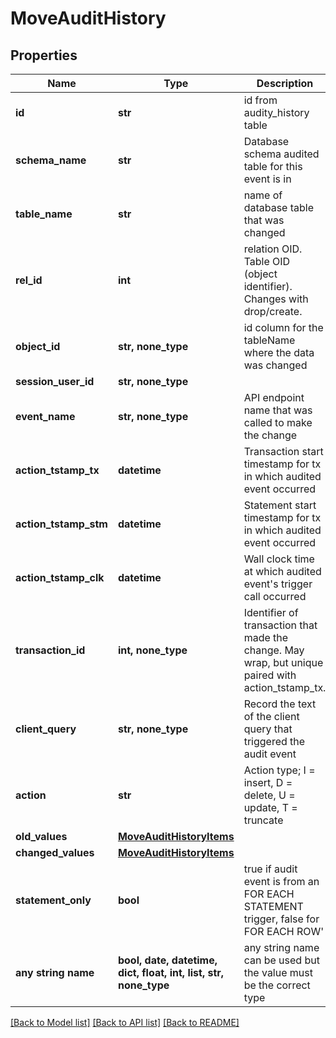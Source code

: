 # MoveAuditHistory


## Properties
Name | Type | Description | Notes
------------ | ------------- | ------------- | -------------
**id** | **str** | id from audity_history table | [optional] 
**schema_name** | **str** | Database schema audited table for this event is in | [optional] 
**table_name** | **str** | name of database table that was changed | [optional] 
**rel_id** | **int** | relation OID. Table OID (object identifier). Changes with drop/create. | [optional] 
**object_id** | **str, none_type** | id column for the tableName where the data was changed | [optional] 
**session_user_id** | **str, none_type** |  | [optional] 
**event_name** | **str, none_type** | API endpoint name that was called to make the change | [optional] 
**action_tstamp_tx** | **datetime** | Transaction start timestamp for tx in which audited event occurred | [optional] 
**action_tstamp_stm** | **datetime** | Statement start timestamp for tx in which audited event occurred | [optional] 
**action_tstamp_clk** | **datetime** | Wall clock time at which audited event&#39;s trigger call occurred | [optional] 
**transaction_id** | **int, none_type** | Identifier of transaction that made the change. May wrap, but unique paired with action_tstamp_tx. | [optional] 
**client_query** | **str, none_type** | Record the text of the client query that triggered the audit event | [optional] 
**action** | **str** | Action type; I &#x3D; insert, D &#x3D; delete, U &#x3D; update, T &#x3D; truncate | [optional] 
**old_values** | [**MoveAuditHistoryItems**](MoveAuditHistoryItems.md) |  | [optional] 
**changed_values** | [**MoveAuditHistoryItems**](MoveAuditHistoryItems.md) |  | [optional] 
**statement_only** | **bool** | true if audit event is from an FOR EACH STATEMENT trigger, false for FOR EACH ROW&#39; | [optional] 
**any string name** | **bool, date, datetime, dict, float, int, list, str, none_type** | any string name can be used but the value must be the correct type | [optional]

[[Back to Model list]](../README.md#documentation-for-models) [[Back to API list]](../README.md#documentation-for-api-endpoints) [[Back to README]](../README.md)


